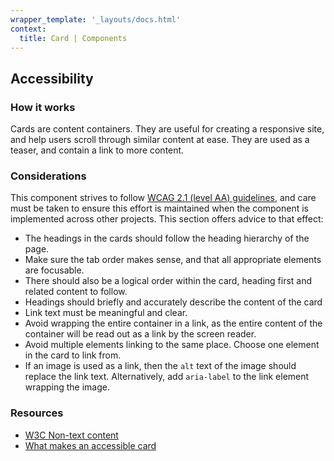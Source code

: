 ```yaml
---
wrapper_template: '_layouts/docs.html'
context:
  title: Card | Components
---
```


## Accessibility

### How it works

Cards are content containers. They are useful for creating a responsive site, and help users scroll through similar content at ease. They are used as a teaser, and contain a link to more content.

### Considerations

This component strives to follow [WCAG 2.1 (level AA) guidelines](https://www.w3.org/TR/WCAG21/), and care must be taken to ensure this effort is maintained when the component is implemented across other projects. This section offers advice to that effect:

- The headings in the cards should follow the heading hierarchy of the page.
- Make sure the tab order makes sense, and that all appropriate elements are focusable.
- There should also be a logical order within the card, heading first and related content to follow.
- Headings should briefly and accurately describe the content of the card
- Link text must be meaningful and clear.
- Avoid wrapping the entire container in a link, as the entire content of the container will be read out as a link by the screen reader.
- Avoid multiple elements linking to the same place. Choose one element in the card to link from.
- If an image is used as a link, then the `alt` text of the image should replace the link text. Alternatively, add `aria-label` to the link element wrapping the image.

### Resources

- [W3C Non-text content](https://www.w3.org/TR/UNDERSTANDING-WCAG20/text-equiv-all.html)
- [What makes an accessible card](https://technica11y.org/what-makes-an-accessible-card)
